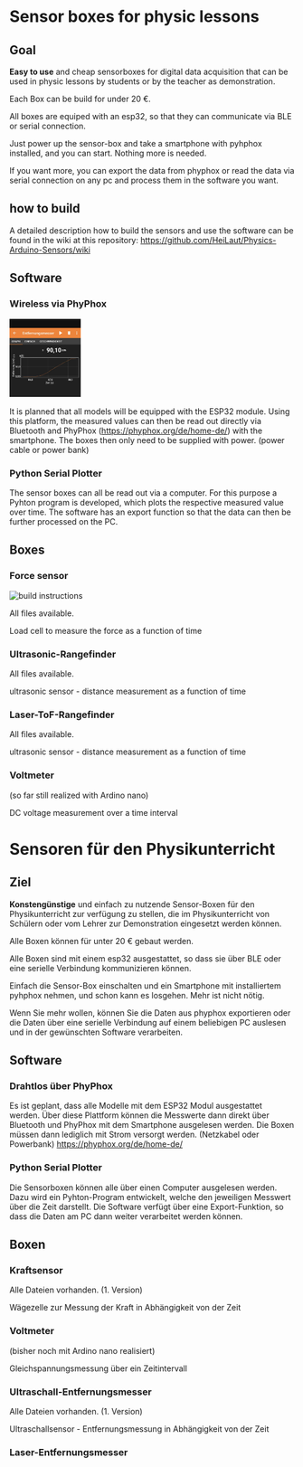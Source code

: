 # Sensor boxes for physic lessons

## Goal

**Easy to use** and cheap sensorboxes for digital data acquisition that can be used in physic lessons by students or by the teacher as demonstration.

Each Box can be build for under 20 €.

All boxes are equiped with an esp32, so that they can communicate via BLE or serial connection. 

Just power up the sensor-box and take a smartphone with pyhphox installed, and you can start. Nothing more is needed.

If you want more, you can export the data from phyphox or read the data via serial connection on any pc and process them in the software you want.

## how to build

A detailed description how to build the sensors and use the software can be found in the wiki at this repository: 
https://github.com/HeiLaut/Physics-Arduino-Sensors/wiki

## Software

### Wireless via PhyPhox
<img src="https://github.com/HeiLaut/Physics-Arduino-Sensors/blob/main/images/us_example.jpg" width=25%>


It is planned that all models will be equipped with the ESP32 module. Using this platform, the measured values can then be read out directly via Bluetooth and PhyPhox (https://phyphox.org/de/home-de/) with the smartphone. The boxes then only need to be supplied with power. (power cable or power bank) 


### Python Serial Plotter
The sensor boxes can all be read out via a computer. For this purpose a Pyhton program is developed, which plots the respective measured value over time. The software has an export function so that the data can then be further processed on the PC.

## Boxes

### Force sensor

![build instructions](https://github.com/HeiLaut/Physics-Arduino-Sensors/wiki/Building-Instructions#1-force-gauge)

All files available.

Load cell to measure the force as a function of time


### Ultrasonic-Rangefinder

All files available. 

ultrasonic sensor - distance measurement as a function of time

### Laser-ToF-Rangefinder

All files available.

ultrasonic sensor - distance measurement as a function of time

### Voltmeter

(so far still realized with Ardino nano)

DC voltage measurement over a time interval

# Sensoren für den Physikunterricht

## Ziel

**Konstengünstige** und einfach zu nutzende Sensor-Boxen für den Physikunterricht zur verfügung zu stellen, die im Physikunterricht von Schülern oder vom Lehrer zur Demonstration eingesetzt werden können.

Alle Boxen können für unter 20 € gebaut werden.

Alle Boxen sind mit einem esp32 ausgestattet, so dass sie über BLE oder eine serielle Verbindung kommunizieren können. 

Einfach die Sensor-Box einschalten und ein Smartphone mit installiertem pyhphox nehmen, und schon kann es losgehen. Mehr ist nicht nötig.

Wenn Sie mehr wollen, können Sie die Daten aus phyphox exportieren oder die Daten über eine serielle Verbindung auf einem beliebigen PC auslesen und in der gewünschten Software verarbeiten.


## Software


### Drahtlos über PhyPhox

Es ist geplant, dass alle Modelle mit dem ESP32 Modul ausgestattet werden. Über diese Plattform können die Messwerte dann direkt über Bluetooth und PhyPhox mit dem Smartphone ausgelesen werden. Die Boxen müssen dann lediglich mit Strom versorgt werden. (Netzkabel oder Powerbank)
https://phyphox.org/de/home-de/

### Python Serial Plotter

Die Sensorboxen können alle über einen Computer ausgelesen werden. Dazu wird ein Pyhton-Program entwickelt, welche den jeweiligen Messwert über die Zeit darstellt.
Die Software verfügt über eine Export-Funktion, so dass die Daten am PC dann weiter verarbeitet werden können.

## Boxen

### Kraftsensor

Alle Dateien vorhanden. (1. Version)

Wägezelle zur Messung der Kraft in Abhängigkeit von der Zeit

### Voltmeter 

(bisher noch mit Ardino nano realisiert)

Gleichspannungsmessung über ein Zeitintervall

### Ultraschall-Entfernungsmesser

Alle Dateien vorhanden. (1. Version)

Ultraschallsensor - Entfernungsmessung in Abhängigkeit von der Zeit

### Laser-Entfernungsmesser
